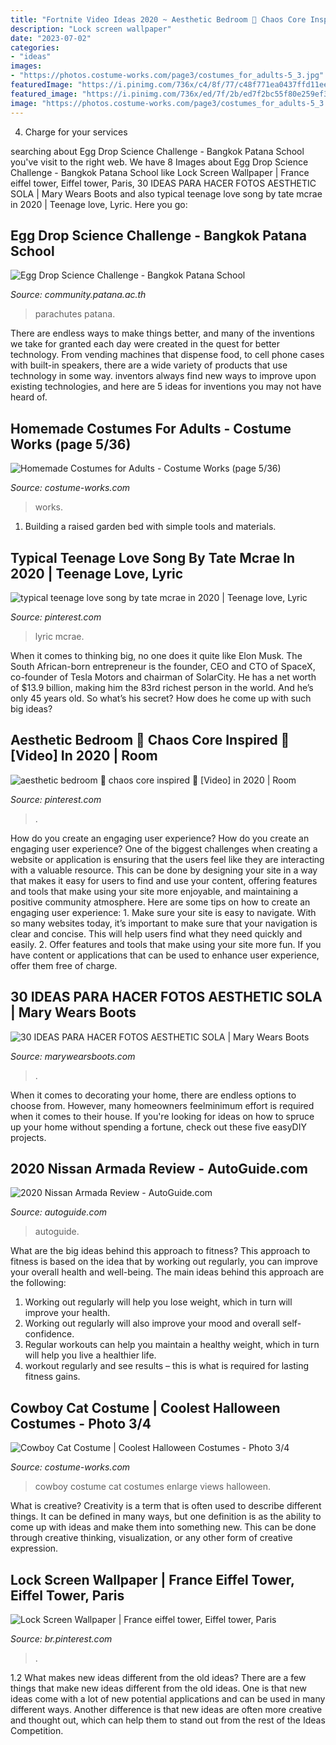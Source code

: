 ```yaml
---
title: "Fortnite Video Ideas 2020 ~ Aesthetic Bedroom 🌸 Chaos Core Inspired 💞 [video] In 2020"
description: "Lock screen wallpaper"
date: "2023-07-02"
categories:
- "ideas"
images:
- "https://photos.costume-works.com/page3/costumes_for_adults-5_3.jpg"
featuredImage: "https://i.pinimg.com/736x/c4/8f/77/c48f771ea0437ffd11ee089320e76c2c.jpg"
featured_image: "https://i.pinimg.com/736x/ed/7f/2b/ed7f2bc55f80e259ef3e6c798b9d4b0e.jpg"
image: "https://photos.costume-works.com/page3/costumes_for_adults-5_3.jpg"
---
```



4. Charge for your services 

	

		
searching about Egg Drop Science Challenge - Bangkok Patana School you've visit to the right web. We have 8 Images about Egg Drop Science Challenge - Bangkok Patana School like Lock Screen Wallpaper | France eiffel tower, Eiffel tower, Paris, 30 IDEAS PARA HACER FOTOS AESTHETIC SOLA | Mary Wears Boots and also typical teenage love song by tate mcrae in 2020 | Teenage love, Lyric. Here you go:
		
    
## Egg Drop Science Challenge - Bangkok Patana School

<img loading=lazy src="https://community.patana.ac.th/resource.aspx?id=1423840&amp;height=1280" onerror="this.onerror=null;this.src='https://tse2.mm.bing.net/th?id=OIP.YM5A28exxJ06SN5hopR_dQHaNC&amp;pid=15.1';" alt="Egg Drop Science Challenge - Bangkok Patana School">

_Source: community.patana.ac.th_

>parachutes patana. 

	

There are endless ways to make things better, and many of the inventions we take for granted each day were created in the quest for better technology. From vending machines that dispense food, to cell phone cases with built-in speakers, there are a wide variety of products that use technology in some way. inventors always find new ways to improve upon existing technologies, and here are 5 ideas for inventions you may not have heard of.

    
## Homemade Costumes For Adults - Costume Works (page 5/36)

<img loading=lazy src="https://photos.costume-works.com/page3/costumes_for_adults-5_3.jpg" onerror="this.onerror=null;this.src='https://tse4.mm.bing.net/th?id=OIP.FSlms3v0FmQTKkVPr_8UXAHaNw&amp;pid=15.1';" alt="Homemade Costumes for Adults - Costume Works (page 5/36)">

_Source: costume-works.com_

>works. 

	

1. Building a raised garden bed with simple tools and materials.

    
## Typical Teenage Love Song By Tate Mcrae In 2020 | Teenage Love, Lyric

<img loading=lazy src="https://i.pinimg.com/736x/fb/d6/71/fbd6711ddd4d347e8150650bba6558b5.jpg" onerror="this.onerror=null;this.src='https://tse1.mm.bing.net/th?id=OIP.M0WtCvtfjdy2KhE58gtXvAHaLH&amp;pid=15.1';" alt="typical teenage love song by tate mcrae in 2020 | Teenage love, Lyric">

_Source: pinterest.com_

>lyric mcrae. 

	

When it comes to thinking big, no one does it quite like Elon Musk. The South African-born entrepreneur is the founder, CEO and CTO of SpaceX, co-founder of Tesla Motors and chairman of SolarCity. He has a net worth of $13.9 billion, making him the 83rd richest person in the world. And he’s only 45 years old. So what’s his secret? How does he come up with such big ideas?

    
## Aesthetic Bedroom 🌸 Chaos Core Inspired 💞 [Video] In 2020 | Room

<img loading=lazy src="https://i.pinimg.com/736x/ed/7f/2b/ed7f2bc55f80e259ef3e6c798b9d4b0e.jpg" onerror="this.onerror=null;this.src='https://tse1.mm.bing.net/th?id=OIP.kvHOeYXYb3EEJ0g269T9XQHaNK&amp;pid=15.1';" alt="aesthetic bedroom 🌸 chaos core inspired 💞 [Video] in 2020 | Room">

_Source: pinterest.com_

>. 

	

How do you create an engaging user experience?
How do you create an engaging user experience? One of the biggest challenges when creating a website or application is ensuring that the users feel like they are interacting with a valuable resource. This can be done by designing your site in a way that makes it easy for users to find and use your content, offering features and tools that make using your site more enjoyable, and maintaining a positive community atmosphere. Here are some tips on how to create an engaging user experience: 1. Make sure your site is easy to navigate. With so many websites today, it’s important to make sure that your navigation is clear and concise. This will help users find what they need quickly and easily. 2. Offer features and tools that make using your site more fun. If you have content or applications that can be used to enhance user experience, offer them free of charge.

    
## 30 IDEAS PARA HACER FOTOS AESTHETIC SOLA | Mary Wears Boots

<img loading=lazy src="https://1.bp.blogspot.com/-T9KJtjH9E0s/X1u_D7_7VQI/AAAAAAAAOoM/DRSL0UbP4c4lBQKA45U02HhZsVdTzXhoQCNcBGAsYHQ/s1200/fotos%2Boriginales%2Baesthetic.jpg" onerror="this.onerror=null;this.src='https://tse4.mm.bing.net/th?id=OIP.7W_4qX8vzsaNQYNyTKtDawHaLH&amp;pid=15.1';" alt="30 IDEAS PARA HACER FOTOS AESTHETIC SOLA | Mary Wears Boots">

_Source: marywearsboots.com_

>. 

	

When it comes to decorating your home, there are endless options to choose from. However, many homeowners feelminimum effort is required when it comes to their house. If you're looking for ideas on how to spruce up your home without spending a fortune, check out these five easyDIY projects.

    
## 2020 Nissan Armada Review - AutoGuide.com

<img loading=lazy src="https://www.autoguide.com/blog/wp-content/gallery/2020-nissan-armada-review-2020-05-12/2020-Nissan-Armada-9.jpg" onerror="this.onerror=null;this.src='https://tse2.mm.bing.net/th?id=OIP.XQXrW-aoczfx6gDXh1UfwAHaE8&amp;pid=15.1';" alt="2020 Nissan Armada Review - AutoGuide.com">

_Source: autoguide.com_

>autoguide. 

	

What are the big ideas behind this approach to fitness?
This approach to fitness is based on the idea that by working out regularly, you can improve your overall health and well-being. The main ideas behind this approach are the following: 
1) Working out regularly will help you lose weight, which in turn will improve your health. 
2) Working out regularly will also improve your mood and overall self-confidence. 
3) Regular workouts can help you maintain a healthy weight, which in turn will help you live a healthier life. 
4) workout regularly and see results – this is what is required for lasting fitness gains.

    
## Cowboy Cat Costume | Coolest Halloween Costumes - Photo 3/4

<img loading=lazy src="https://photos.costume-works.com/full/cowboy_cat2.jpg" onerror="this.onerror=null;this.src='https://tse3.mm.bing.net/th?id=OIP.4oDnRK03X7ownRkih0JnTAHaNL&amp;pid=15.1';" alt="Cowboy Cat Costume | Coolest Halloween Costumes - Photo 3/4">

_Source: costume-works.com_

>cowboy costume cat costumes enlarge views halloween. 

	

What is creative?
Creativity is a term that is often used to describe different things. It can be defined in many ways, but one definition is as the ability to come up with ideas and make them into something new. This can be done through creative thinking, visualization, or any other form of creative expression.

    
## Lock Screen Wallpaper | France Eiffel Tower, Eiffel Tower, Paris

<img loading=lazy src="https://i.pinimg.com/736x/c4/8f/77/c48f771ea0437ffd11ee089320e76c2c.jpg" onerror="this.onerror=null;this.src='https://tse3.mm.bing.net/th?id=OIP.kvv-LYTlvfpodAw8nT1nbAHaMW&amp;pid=15.1';" alt="Lock Screen Wallpaper | France eiffel tower, Eiffel tower, Paris">

_Source: br.pinterest.com_

>. 

	

1.2 What makes new ideas different from the old ideas?
There are a few things that make new ideas different from the old ideas. One is that new ideas come with a lot of new potential applications and can be used in many different ways. Another difference is that new ideas are often more creative and thought out, which can help them to stand out from the rest of the Ideas Competition.


